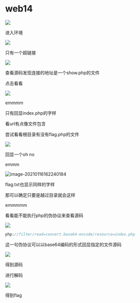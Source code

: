 # web14

![](https://bulabula-1305079562.cos.ap-guangzhou.myqcloud.com/img/1618656796673-image-20210116161727659.png)

进入环境

![](https://bulabula-1305079562.cos.ap-guangzhou.myqcloud.com/img/1618656814608-image-20210116161801828.png)

只有一个超链接

![](https://bulabula-1305079562.cos.ap-guangzhou.myqcloud.com/img/1618656835649-image-20210116161848630.png)

查看源码发现连接的地址是一个show.php的文件

点击看看

![](https://bulabula-1305079562.cos.ap-guangzhou.myqcloud.com/img/1618656853615-image-20210116161952285.png)

emmmm

只有回显index.php的字样

看url有点像文件包含

尝试看看根目录有没有flag.php的文件

![](https://bulabula-1305079562.cos.ap-guangzhou.myqcloud.com/img/1618656871115-image-20210116162203676.png)

回显一个oh no

emmm

![image-20210116162240184](D:\ebook\markdown\image/image-20210116162240184.png)

flag.txt也显示同样的字样

那可以确定只要是越过目录就会这样

emmmmm

看看能不能执行php的伪协议来查看源码

![](https://bulabula-1305079562.cos.ap-guangzhou.myqcloud.com/img/1618656900336-image-20210116162555086.png)

 ```php
php://filter/read=convert.base64-encode/resource=index.php
 ```

这一句伪协议可以以base64编码的形式回显指定的文件源码

![](https://bulabula-1305079562.cos.ap-guangzhou.myqcloud.com/img/1618656922262-image-20210116162744698.png)

得到源码

进行解码

![](https://bulabula-1305079562.cos.ap-guangzhou.myqcloud.com/img/1618656938688-image-20210116162925961.png)

得到flag















